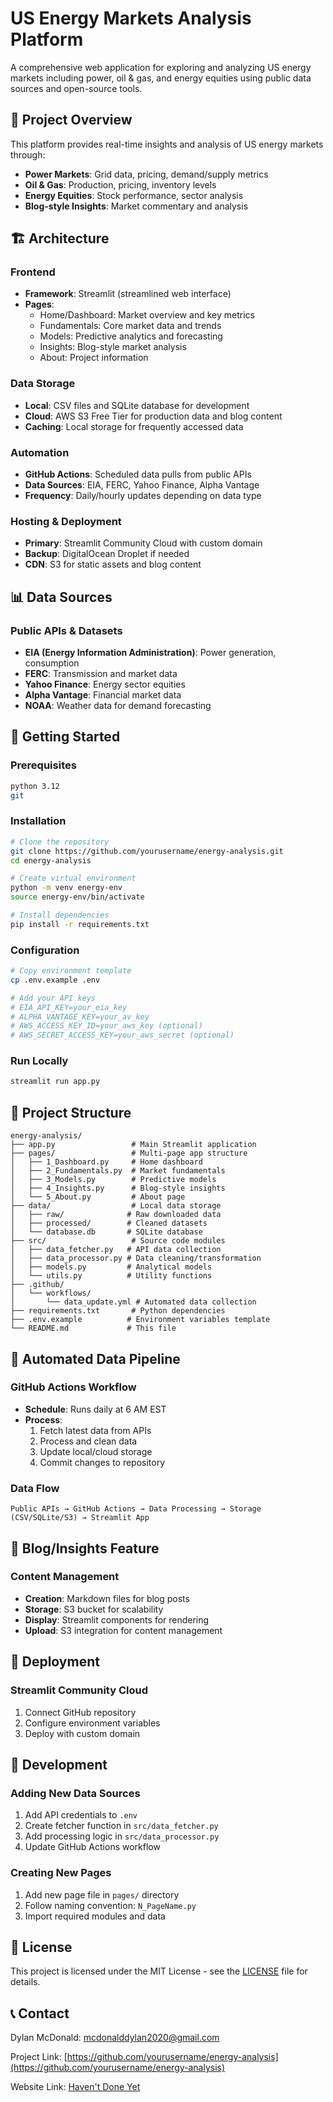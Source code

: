 # US Energy Markets Analysis Platform

A comprehensive web application for exploring and analyzing US energy markets including power, oil & gas, and energy equities using public data sources and open-source tools.

## 🎯 Project Overview

This platform provides real-time insights and analysis of US energy markets through:
- **Power Markets**: Grid data, pricing, demand/supply metrics
- **Oil & Gas**: Production, pricing, inventory levels
- **Energy Equities**: Stock performance, sector analysis
- **Blog-style Insights**: Market commentary and analysis

## 🏗️ Architecture

### Frontend
- **Framework**: Streamlit (streamlined web interface)
- **Pages**: 
  - Home/Dashboard: Market overview and key metrics
  - Fundamentals: Core market data and trends
  - Models: Predictive analytics and forecasting
  - Insights: Blog-style market analysis
  - About: Project information

### Data Storage
- **Local**: CSV files and SQLite database for development
- **Cloud**: AWS S3 Free Tier for production data and blog content
- **Caching**: Local storage for frequently accessed data

### Automation
- **GitHub Actions**: Scheduled data pulls from public APIs
- **Data Sources**: EIA, FERC, Yahoo Finance, Alpha Vantage
- **Frequency**: Daily/hourly updates depending on data type

### Hosting & Deployment
- **Primary**: Streamlit Community Cloud with custom domain
- **Backup**: DigitalOcean Droplet if needed
- **CDN**: S3 for static assets and blog content

## 📊 Data Sources

### Public APIs & Datasets
- **EIA (Energy Information Administration)**: Power generation, consumption
- **FERC**: Transmission and market data  
- **Yahoo Finance**: Energy sector equities
- **Alpha Vantage**: Financial market data
- **NOAA**: Weather data for demand forecasting

## 🚀 Getting Started

### Prerequisites
```bash
python 3.12
git
```

### Installation
```bash
# Clone the repository
git clone https://github.com/yourusername/energy-analysis.git
cd energy-analysis

# Create virtual environment
python -m venv energy-env
source energy-env/bin/activate

# Install dependencies
pip install -r requirements.txt
```

### Configuration
```bash
# Copy environment template
cp .env.example .env

# Add your API keys
# EIA_API_KEY=your_eia_key
# ALPHA_VANTAGE_KEY=your_av_key
# AWS_ACCESS_KEY_ID=your_aws_key (optional)
# AWS_SECRET_ACCESS_KEY=your_aws_secret (optional)
```

### Run Locally
```bash
streamlit run app.py
```

## 📁 Project Structure

```
energy-analysis/
├── app.py                 # Main Streamlit application
├── pages/                 # Multi-page app structure
│   ├── 1_Dashboard.py     # Home dashboard
│   ├── 2_Fundamentals.py  # Market fundamentals
│   ├── 3_Models.py        # Predictive models
│   ├── 4_Insights.py      # Blog-style insights  
│   └── 5_About.py         # About page
├── data/                  # Local data storage
│   ├── raw/              # Raw downloaded data
│   ├── processed/        # Cleaned datasets
│   └── database.db       # SQLite database
├── src/                   # Source code modules
│   ├── data_fetcher.py   # API data collection
│   ├── data_processor.py # Data cleaning/transformation
│   ├── models.py         # Analytical models
│   └── utils.py          # Utility functions
├── .github/
│   └── workflows/
│       └── data_update.yml # Automated data collection
├── requirements.txt       # Python dependencies
├── .env.example          # Environment variables template
└── README.md             # This file
```

## 🔄 Automated Data Pipeline

### GitHub Actions Workflow
- **Schedule**: Runs daily at 6 AM EST
- **Process**: 
  1. Fetch latest data from APIs
  2. Process and clean data
  3. Update local/cloud storage
  4. Commit changes to repository

### Data Flow
```
Public APIs → GitHub Actions → Data Processing → Storage (CSV/SQLite/S3) → Streamlit App
```

## 📝 Blog/Insights Feature

### Content Management
- **Creation**: Markdown files for blog posts
- **Storage**: S3 bucket for scalability
- **Display**: Streamlit components for rendering
- **Upload**: S3 integration for content management

## 🚢 Deployment

### Streamlit Community Cloud
1. Connect GitHub repository
2. Configure environment variables
3. Deploy with custom domain


## 🔧 Development

### Adding New Data Sources
1. Add API credentials to `.env`
2. Create fetcher function in `src/data_fetcher.py`
3. Add processing logic in `src/data_processor.py`
4. Update GitHub Actions workflow

### Creating New Pages
1. Add new page file in `pages/` directory
2. Follow naming convention: `N_PageName.py`
3. Import required modules and data

## 📄 License

This project is licensed under the MIT License - see the [LICENSE](LICENSE) file for details.

## 📞 Contact

Dylan McDonald: mcdonalddylan2020@gmail.com

Project Link: [https://github.com/yourusername/energy-analysis](https://github.com/yourusername/energy-analysis)

Website Link: [Haven't Done Yet](https://github.com/yourusername/energy-analysis)
